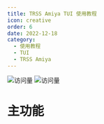 ```yaml
---
title: TRSS Amiya TUI 使用教程
icon: creative
order: 6
date: 2022-12-18
category:
  - 使用教程
  - TUI
  - TRSS Amiya
---
```


![访问量](https://visitor-badge.glitch.me/badge?page_id=TimeRainStarSky-TRSS_Script-TUI-TRSS_Amiya&right_color=red&left_text=访%20问%20量) ![访问量](https://profile-counter.glitch.me/TimeRainStarSky-TRSS_Script-TUI-TRSS_Amiya/count.svg)

# 主功能
